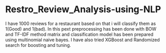 # Restro_Review_Analysis-using-NLP
I have 1000 reviews for a restaurant based on that i will classify them as 1(Good) and 1(bad).
In this pext preprocessing has been done with BOW and TF-IDF method matrix and classification model has been prepared using multinomial naive bayes.
I have also tried XGBoost and Randomized search for boosting and tuning.
